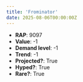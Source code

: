 ```yaml
---
title: 'Frominator'
date: 2025-08-06T00:00:00Z
---
```

- **RAP**: 9097
- **Value**: -1
- **Demand level**: -1
- **Trend**: -1
- **Projected?**: True
- **Hyped?**: True
- **Rare?**: True
